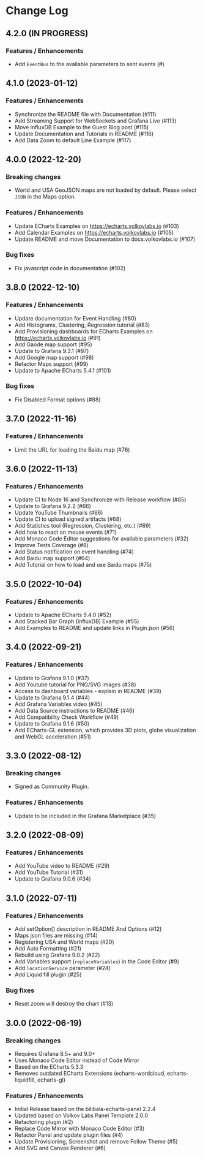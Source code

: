 # Change Log

## 4.2.0 (IN PROGRESS)

### Features / Enhancements

- Add `EventBus` to the available parameters to sent events (#)

## 4.1.0 (2023-01-12)

### Features / Enhancements

- Synchronize the README file with Documentation (#111)
- Add Streaming Support for WebSockets and Grafana Live (#113)
- Move InfluxDB Example to the Guest Blog post (#115)
- Update Documentation and Tutorials in README (#116)
- Add Data Zoom to default Line Example (#117)

## 4.0.0 (2022-12-20)

### Breaking changes

- World and USA GeoJSON maps are not loaded by default. Please select `JSON` in the Maps option.

### Features / Enhancements

- Update ECharts Examples on https://echarts.volkovlabs.io (#103)
- Add Calendar Examples on https://echarts.volkovlabs.io (#105)
- Update README and move Documentation to docs.volkovlabs.io (#107)

### Bug fixes

- Fix javascript code in documentation (#102)

## 3.8.0 (2022-12-10)

### Features / Enhancements

- Update documentation for Event Handling (#80)
- Add Histograms, Clustering, Regression tutorial (#83)
- Add Provisioning dashboards for ECharts Examples on https://echarts.volkovlabs.io (#91)
- Add Gaode map support (#95)
- Update to Grafana 9.3.1 (#97)
- Add Google map support (#98)
- Refactor Maps support (#99)
- Update to Apache ECharts 5.4.1 (#101) 

### Bug fixes

- Fix Disabled Format options (#88)

## 3.7.0 (2022-11-16)

### Features / Enhancements

- Limit the URL for loading the Baidu map (#76)

## 3.6.0 (2022-11-13)

### Features / Enhancements

- Update CI to Node 16 and Synchronize with Release workflow (#65)
- Update to Grafana 9.2.2 (#66)
- Update YouTube Thumbnails (#66)
- Update CI to upload signed artifacts (#68)
- Add Statistics tool (Regression, Clustering, etc.) (#69)
- Add how to react on mouse events (#71)
- Add Monaco Code Editor suggestions for available parameters (#32)
- Improve Tests Coverage (#8)
- Add Status notification on event handling (#74)
- Add Baidu map support (#64)
- Add Tutorial on how to load and use Baidu maps (#75)

## 3.5.0 (2022-10-04)

### Features / Enhancements

- Update to Apache ECharts 5.4.0 (#52)
- Add Stacked Bar Graph (InfluxDB) Example (#55)
- Add Examples to README and update links in Plugin.json (#56)

## 3.4.0 (2022-09-21)

### Features / Enhancements

- Update to Grafana 9.1.0 (#37)
- Add Youtube tutorial for PNG/SVG images (#38)
- Access to dashboard variables - explain in README (#39)
- Update to Grafana 9.1.4 (#44)
- Add Grafana Variables video (#45)
- Add Data Source instructions to README (#46)
- Add Compatibility Check Workflow (#49)
- Update to Grafana 9.1.6 (#50)
- Add ECharts-GL extension, which provides 3D plots, globe visualization and WebGL acceleration (#51)

## 3.3.0 (2022-08-12)

### Breaking changes

- Signed as Community Plugin.

### Features / Enhancements

- Update to be included in the Grafana Marketplace (#35)

## 3.2.0 (2022-08-09)

### Features / Enhancements

- Add YouTube video to README (#29)
- Add YouTube Tutorial (#31)
- Update to Grafana 9.0.6 (#34)

## 3.1.0 (2022-07-11)

### Features / Enhancements

- Add setOption() description in README And Options (#12)
- Maps json files are missing (#14)
- Registering USA and World maps (#20)
- Add Auto Formatting (#21)
- Rebuild using Grafana 9.0.2 (#22)
- Add Variables support (`replaceVariables`) in the Code Editor (#9)
- Add `locationService` parameter (#24)
- Add Liquid fill plugin (#25)

### Bug fixes

- Reset zoom will destroy the chart (#13)

## 3.0.0 (2022-06-19)

### Breaking changes

- Requires Grafana 8.5+ and 9.0+
- Uses Monaco Code Editor instead of Code Mirror
- Based on the ECharts 5.3.3
- Removes outdated ECharts Extensions (echarts-wordcloud, echarts-liquidfill, echarts-gl)

### Features / Enhancements

- Initial Release based on the bilibala-echarts-panel 2.2.4
- Updated based on Volkov Labs Panel Template 2.0.0
- Refactoring plugin (#2)
- Replace Code Mirror with Monaco Code Editor (#3)
- Refactor Panel and update plugin files (#4)
- Update Provisioning, Screenshot and remove Follow Theme (#5)
- Add SVG and Canvas Renderer (#6)
